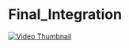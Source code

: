 # Final_Integration
[![Video Thumbnail](https://img.youtube.com/vi/NXN0S3DPflc/0.jpg)](hhttps://www.youtube.com/watch?v=NXN0S3DPflc)